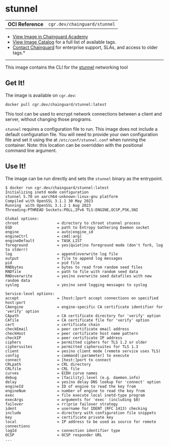 <!--monopod:start-->
# stunnel
| | |
| - | - |
| **OCI Reference** | `cgr.dev/chainguard/stunnel` |


* [View Image in Chainguard Academy](https://edu.chainguard.dev/chainguard/chainguard-images/reference/stunnel/overview/)
* [View Image Catalog](https://console.enforce.dev/images/catalog) for a full list of available tags.
* [Contact Chainguard](https://www.chainguard.dev/chainguard-images) for enterprise support, SLAs, and access to older tags.*

---
<!--monopod:end-->

<!--overview:start-->
This image contains the CLI for the [stunnel](https://www.stunnel.org/) networking tool
<!--overview:end-->

<!--getting:start-->
## Get It!
The image is available on `cgr.dev`:

```
docker pull cgr.dev/chainguard/stunnel:latest
```
<!--getting:end-->

<!--body:start-->

This tool can be used to encrypt network connections between a client and server, without changing those programs.

`stunnel` requires a configuration file to run.
This image does not include a default configuration file.
You will need to provide your own configuration file and set it using the  at `/etc/conf/stunnel.conf` when running the container.
Note: this location can be overridden with the positional command line argument.

## Use It!

The image can be run directly and sets the `stunnel` binary as the entrypoint.

```
$ docker run cgr.dev/chainguard/stunnel:latest
Initializing inetd mode configuration
stunnel 5.70 on aarch64-unknown-linux-gnu platform
Compiled with OpenSSL 3.1.1 30 May 2023
Running  with OpenSSL 3.1.2 1 Aug 2023
Threading:PTHREAD Sockets:POLL,IPv6 TLS:ENGINE,OCSP,PSK,SNI

Global options:
chroot                 = directory to chroot stunnel process
EGD                    = path to Entropy Gathering Daemon socket
engine                 = auto|engine_id
engineCtrl             = cmd[:arg]
engineDefault          = TASK_LIST
foreground             = yes|quiet|no foreground mode (don't fork, log to stderr)
log                    = append|overwrite log file
output                 = file to append log messages
pid                    = pid file
RNDbytes               = bytes to read from random seed files
RNDfile                = path to file with random seed data
RNDoverwrite           = yes|no overwrite seed datafiles with new random data
syslog                 = yes|no send logging messages to syslog

Service-level options:
accept                 = [host:]port accept connections on specified host:port
CAengine               = engine-specific CA certificate identifier for 'verify' option
CApath                 = CA certificate directory for 'verify' option
CAfile                 = CA certificate file for 'verify' option
cert                   = certificate chain
checkEmail             = peer certificate email address
checkHost              = peer certificate host name pattern
checkIP                = peer certificate IP address
ciphers                = permitted ciphers for TLS 1.2 or older
ciphersuites           = permitted ciphersuites for TLS 1.3
client                 = yes|no client mode (remote service uses TLS)
config                 = command[:parameter] to execute
connect                = [host:]port to connect
CRLpath                = CRL directory
CRLfile                = CRL file
curves                 = ECDH curve names
debug                  = [facility].level (e.g. daemon.info)
delay                  = yes|no delay DNS lookup for 'connect' option
engineId               = ID of engine to read the key from
engineNum              = number of engine to read the key from
exec                   = file execute local inetd-type program
execArgs               = arguments for 'exec' (including $0)
failover               = rr|prio failover strategy
ident                  = username for IDENT (RFC 1413) checking
include                = directory with configuration file snippets
key                    = certificate private key
local                  = IP address to be used as source for remote connections
logId                  = connection identifier type
OCSP                   = OCSP responder URL
...
```
<!--body:end-->
